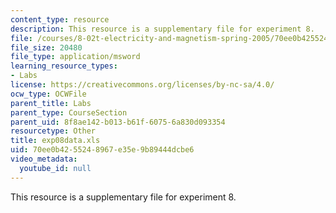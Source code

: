 ```yaml
---
content_type: resource
description: This resource is a supplementary file for experiment 8.
file: /courses/8-02t-electricity-and-magnetism-spring-2005/70ee0b4255248967e35e9b89444dcbe6_exp08data.xls
file_size: 20480
file_type: application/msword
learning_resource_types:
- Labs
license: https://creativecommons.org/licenses/by-nc-sa/4.0/
ocw_type: OCWFile
parent_title: Labs
parent_type: CourseSection
parent_uid: 8f8ae142-b013-b61f-6075-6a830d093354
resourcetype: Other
title: exp08data.xls
uid: 70ee0b42-5524-8967-e35e-9b89444dcbe6
video_metadata:
  youtube_id: null
---
```

This resource is a supplementary file for experiment 8.